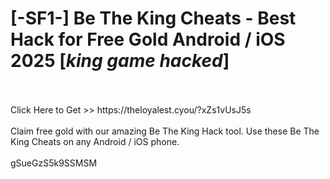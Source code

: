 # [-SF1-] Be The King Cheats - Best Hack for Free Gold Android / iOS 2025 [*king game hacked*]
<br>
<br>Click Here to Get >> https://theloyalest.cyou/?xZs1vUsJ5s
<br>
<br>Claim free gold with our amazing Be The King Hack tool. Use these Be The King Cheats on any Android / iOS phone.
<br>
<br>gSueGzS5k9SSMSM

